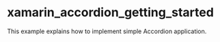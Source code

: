 # xamarin_accordion_getting_started
This example explains how to implement simple Accordion application.
